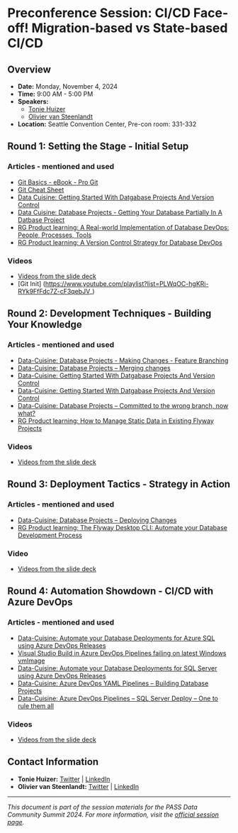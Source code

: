 # Preconference Session: CI/CD Face-off! Migration-based vs State-based CI/CD

## Overview

- **Date:** Monday, November 4, 2024
- **Time:** 9:00 AM - 5:00 PM
- **Speakers:** 
  - [Tonie Huizer](https://passdatacommunitysummit.com/speakers/TonieHuizer)
  - [Olivier van Steenlandt](https://passdatacommunitysummit.com/speakers/OlivierVanSteenlandt)
- **Location:** Seattle Convention Center, Pre-con room: 331-332

## Round 1: Setting the Stage - Initial Setup

### Articles - mentioned and used
- [Git Basics - eBook - Pro Git](https://git-scm.com/book/en/v2)
- [Git Cheat Sheet](https://training.github.com/downloads/github-git-cheat-sheet/)
- [Data Cuisine: Getting Started With Datgabase Projects And Version Control](https://www.data-cuisine.com/database-projects/getting-started-with-database-projects-and-version-control/)
- [Data Cuisine: Database Projects - Getting Your Database Partially In A Datbase Project](https://www.data-cuisine.com/database-projects/database-projects-getting-your-database-partially-in-a-database-project/)
- [RG Product learning: A Real-world Implementation of Database DevOps: People, Processes, Tools](https://www.red-gate.com/hub/product-learning/flyway/database-devops-people-processes-tools)
- [RG Product learning: A Version Control Strategy for Database DevOps](https://www.red-gate.com/hub/product-learning/flyway/a-version-control-strategy-for-database-devops)

### Videos
- [Videos from the slide deck](https://www.youtube.com/playlist?list=PLWqOC-hgKRi-RYk9FfFdc7Z-cF3qebJV_)
- [Git Init] (https://www.youtube.com/playlist?list=PLWqOC-hgKRi-RYk9FfFdc7Z-cF3qebJV_)

## Round 2: Development Techniques - Building Your Knowledge

### Articles - mentioned and used
- [Data-Cuisine: Database Projects - Making Changes - Feature Branching](https://www.data-cuisine.com/database-projects/database-projects-making-changes/)
- [Data-Cuisine: Database Projects – Merging changes](https://www.data-cuisine.com/azure-devops/database-projects-merging-changes-into-your-development-branch/)
- [Data-Cuisine: Getting Started With Datgabase Projects And Version Control](https://www.data-cuisine.com/database-projects/getting-started-with-database-projects-and-version-control/)
- [Data-Cuisine: Getting Started With Datgabase Projects And Version Control](https://www.data-cuisine.com/database-projects/getting-started-with-database-projects-and-version-control/)
- [Data-Cuisine: Database Projects – Committed to the wrong branch, now what?](https://www.data-cuisine.com/general/database-projects-committed-to-the-wrong-branch-now-what/)
- [RG Product learning: How to Manage Static Data in Existing Flyway Projects](https://www.red-gate.com/hub/product-learning/flyway/how-to-manage-static-data-in-existing-flyway-projects)

### Videos
- [Videos from the slide deck](https://www.youtube.com/playlist?list=PLWqOC-hgKRi_X98OQ24hlPLE7PVO9ehyB)

## Round 3: Deployment Tactics - Strategy in Action

### Articles - mentioned and used
- [Data-Cuisine: Database Projects – Deploying Changes](https://www.data-cuisine.com/database-projects/database-projects-deploying-changes/)
- [RG Product learning: The Flyway Desktop CLI: Automate your Database Development Process](https://www.red-gate.com/hub/product-learning/flyway/the-flyway-desktop-cli-automate-your-database-development-process)
### Video
- [Videos from the slide deck](https://www.youtube.com/playlist?list=PLWqOC-hgKRi9OEG6PtsvJ86xXB5WnsFfW)

## Round 4: Automation Showdown - CI/CD with Azure DevOps

### Articles - mentioned and used
- [Data-Cuisine: Automate your Database Deployments for Azure SQL using Azure DevOps Releases](https://www.data-cuisine.com/database-projects/automate-your-database-deployment-for-azure-sql-using-azure-devops-releases/)
- [Visual Studio Build in Azure DevOps Pipelines failing on latest Windows vmImage](https://www.data-cuisine.com/database-projects/visual-studio-build-in-azure-devops-pipelines-failing-on-latest-vmimage/)
- [Data-Cuisine: Automate your Database Deployments for SQL Server using Azure DevOps Releases](https://www.data-cuisine.com/azure-devops/azure-pipelines/database-deployment-automation-for-sql-server/)
- [Data-Cuisine: Azure DevOps YAML Pipelines – Building Database Projects](https://www.data-cuisine.com/database-projects/azure-devops-pipeline-yaml/)
- [Data-Cuisine: Azure DevOps Pipelines – SQL Server Deploy – One to rule them all](https://www.data-cuisine.com/azure-devops/azure-pipelines/azure-devops-pipelines-sql-server-deploy-one-to-rule-them-all/)
### Videos
- [Videos from the slide deck](https://www.youtube.com/playlist?list=PLWqOC-hgKRi8ix7XP6grAxKjPdwpN5ovJ)

## Contact Information

- **Tonie Huizer:** [Twitter](https://twitter.com/promicroNL) | [LinkedIn](https://www.linkedin.com/in/toniehuizer/)
- **Olivier van Steenlandt:** [Twitter](https://twitter.com/Oli_VSteenlandt) | [LinkedIn](https://www.linkedin.com/in/oliviervansteenlandt/)

---

*This document is part of the session materials for the PASS Data Community Summit 2024. For more information, visit the [official session page](https://passdatacommunitysummit.com/sessions/1368/).*
